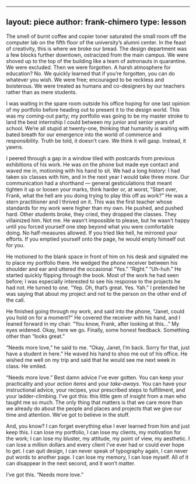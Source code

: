 ----
layout: piece
author: frank-chimero
type:   lesson
----

The smell of burnt coffee and copier toner saturated the small room off the computer lab on the fifth floor of the university’s alumni center. In the feast of creativity, this is where we broke our bread. The design department was a few blocks further downtown, ostracized from the main campus. We were shoved up to the top of the building like a team of astronauts in quarantine. We were excluded. Then we were forgotten. A harsh atmosphere for education? No. We quickly learned that if you’re forgotten, you can do whatever you wish. We were free; encouraged to be reckless and boisterous. We were treated as humans and co-designers by our teachers rather than as mere students.

I was waiting in the spare room outside his office hoping for one last opinion of my portfolio before heading out to present it to the design world. This was my coming-out party; my portfolio was going to be my master stroke to land the best internship I could between my junior and senior years of school. We’re all stupid at twenty-one, thinking that humanity is waiting with bated breath for our emergence into the world of commerce and responsibility. Truth be told, it doesn’t care. We think it will gasp. Instead, it yawns.

I peered through a gap in a window tiled with postcards from previous exhibitions of his work. He was on the phone but made eye contact and waved me in, motioning with his hand to sit. We had a long history: I had taken six classes with him, and in the next year I would take three more. Our communication had a shorthand — general gesticulations that meant tighten it up or loosen your marks, think harder or, at worst, “Start over, Frank, what the hell are you doing trying to play this off as work?” He was a stern practitioner and I thrived on it. This was the first teacher whose standards for my work were higher than my own. He pushed, and pushed hard. Other students broke, they cried, they dropped the classes. They villainized him. Not me. He wasn’t impossible to please, but he wasn’t happy until you forced yourself one step beyond what you were comfortable doing. No half-measures allowed. If you tried like hell, he mirrored your efforts. If you emptied yourself onto the page, he would empty himself out for you.

He motioned to the blank space in front of him on his desk and signaled me to place my portfolio there. He wedged the phone receiver between his shoulder and ear and uttered the occasional “Yes.” “Right.” “Uh-huh.” He started quickly flipping through the book. Most of the work he had seen before; I was especially interested to see his response to the projects he had not. He turned to one. “Yep. Oh, that’s great. Yes. Yah.” I pretended he was saying that about my project and not to the person on the other end of the call.

He finished going through my work, and said into the phone, “Janet, could you hold on for a moment?” He covered the receiver with his hand, and I leaned forward in my chair. “You know, Frank, after looking at this...” My eyes widened. Okay, here we go. Finally, some honest feedback. Something other than “looks great.”

“Needs more love,” he said to me. “Okay, Janet, I’m back. Sorry for that, just have a student in here.” He waved his hand to shoo me out of his office. He wished me well on my trip and said that he would see me next week in class. He smiled.

“Needs more love.” Best damn advice I’ve ever gotten. You can keep your practicality and your *action items* and your *take-aways*. You can have your instructional advice, your recipes, your prescribed steps to fulfillment, and your ladder-climbing. I’ve got this: this little gem of insight from a man who taught me so much. The only thing that matters is that we care more than we already do about the people and places and projects that we give our time and attention. We’ve got to believe in the stuff.

And, you know? I can forget everything else I ever learned from him and just keep this. I can lose my portfolio, I can lose my clients, my motivation for the work; I can lose my bluster, my attitude, my point of view, my aesthetic. I can lose a million dollars and every client I’ve ever had or could ever hope to get. I can quit design, I can never speak of typography again, I can never put words to another page. I can lose my memory, I can lose myself. All of it can disappear in the next second, and it won’t matter.

I’ve got this. “Needs more love.”